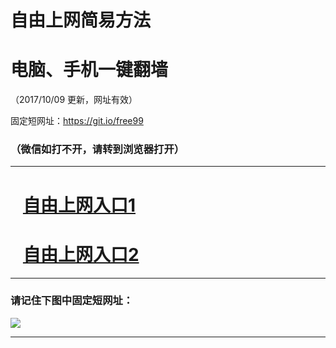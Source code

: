 ﻿# 自由上网简易方法

# 电脑、手机一键翻墙

（2017/10/09 更新，网址有效）

固定短网址：https://git.io/free99

### （微信如打不开，请转到浏览器打开）


***





# &nbsp;&nbsp; <a href="http://ft1579717891.fwq-tz-1001.info/fwqtz01.html?t=100900119195 " target="_blank">自由上网入口1</a>
# &nbsp;&nbsp; <a href="http://ft139507530.fwq-tz-1002.info/fwqtz02.html?t=100900114166 " target="_blank">自由上网入口2</a>
***

### 请记住下图中固定短网址：

<img src="https://s3-us-west-2.amazonaws.com/fwq-1001/yjfq-20170905okok.png" /> 


***

